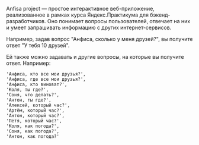Anfisa project — простое интерактивное веб-приложение, реализованное в рамках курса Яндекс.Практикума для бэкенд-разработчиков. Оно понимает вопросы пользователей, отвечает на них и умеет запрашивать информацию с других интернет-сервисов.

Например, задав вопрос "Анфиса, сколько у меня друзей?", вы получите ответ "У тебя 10 друзей".

Ей также можно задавать и другие вопросы, на которые вы получите ответ. Например:
```
'Анфиса, кто все мои друзья?',
'Анфиса, где все мои друзья?',
'Анфиса, кто виноват?',
'Коля, ты где?',
'Соня, что делать?',
'Антон, ты где?',
'Алексей, который час?',
'Артём, который час?',
'Антон, который час?',
'Петя, который час?',
'Коля, как погода?',
'Соня, как погода?',
'Антон, как погода?'
```
